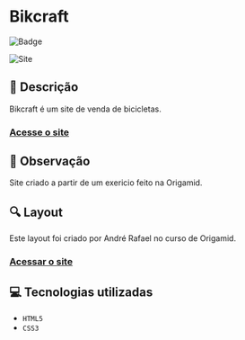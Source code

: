 # Bikcraft
![Badge](http://img.shields.io/static/v1?label=STATUS&message=CONCLUIDO&color=GREEN&style=for-the-badge)   

<img src="https://github.com/luizfelipe9627/bikcraft/blob/master/assets/videos/bikcraft.gif" alt="Site">


## 📄 Descrição
Bikcraft é um site de venda de bicicletas.

### <a href="https://www.origamid.com/">Acesse o site</a>

## 📑 Observação
Site criado a partir de um exericio feito na Origamid.

## 🔍 Layout 
Este layout foi criado por André Rafael no curso de Origamid.

### <a href="https://www.origamid.com/">Acessar o site</a>

## 💻 Tecnologias utilizadas

- ``HTML5``
- ``CSS3``
